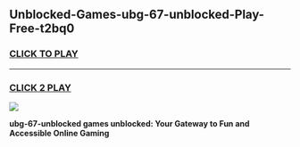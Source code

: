 
## Unblocked-Games-ubg-67-unblocked-Play-Free-t2bq0
<h3>
<a href="https://premium76.site?title=ubg-67-unblocked&ref=21A">CLICK TO PLAY</a></h3>
<hr>

<h3>
<a href="https://premium76.site?title=ubg-67-unblocked&ref=21A">CLICK 2 PLAY</a>
  
</h3>

<a href="https://premium76.site?title=ubg-67-unblocked&ref=21A"><img src="https://clearcache.store/games.png"></a>


**ubg-67-unblocked games unblocked: Your Gateway to Fun and Accessible Online Gaming**
